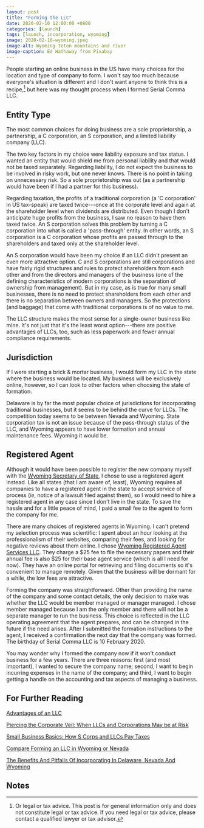 ```yaml
---
layout: post
title: "Forming the LLC"
date: 2020-02-10 12:00:00 +0800
categories: [launch]
tags: [launch, incorporation, wyoming]
image: 2020-02-10-wyoming.jpeg
image-alt: Wyoming Teton mountains and river
image-caption: Ed Hathaway from Pixabay
---
```


People starting an online business in the US have many choices for the location and type of company to form. I won't say too much because everyone's situation is different and I don't want anyone to think this is a recipe,[^1] but here was my thought process when I formed Serial Comma LLC.

[^1]: Or legal or tax advice. This post is for general information only and does not constitute legal or tax advice. If you need legal or tax advice, please contact a qualified lawyer or tax advisor.

## Entity Type

The most common choices for doing business are a sole proprietorship, a partnership, a C corporation, an S corporation, and a limited liability company (LLC).

The two key factors in my choice were liability exposure and tax status. I wanted an entity that would shield me from personal liability and that would not be taxed separately. Regarding liability, I do not expect the business to be involved in risky work, but one never knows. There is no point in taking on unnecessary risk. So a sole proprietorship was out (as a partnership would have been if I had a partner for this business).

Regarding taxation, the profits of a traditional corporation (a 'C corporation' in US tax-speak) are taxed twice---once at the corporate level and again at the shareholder level when dividends are distributed. Even though I don't anticipate huge profits from the business, I saw no reason to have them taxed twice. An S corporation solves this problem by turning a C corporation into what is called a 'pass-through' entity. In other words, an S corporation is a C corporation whose profits are passed through to the shareholders and taxed only at the shareholder level.

An S corporation would have been my choice if an LLC didn't present an even more attractive option. C and S corporations are still corporations and have fairly rigid structures and rules to protect shareholders from each other and from the directors and managers of the business (one of the defining characteristics of modern corporations is the separation of ownership from management). But in my case, as is true for many small businesses, there is no need to protect shareholders from each other and there is no separation between owners and managers. So the protections (and baggage) that come with traditional corporations is of no value to me.

The LLC structure makes the most sense for a single-owner business like mine. It's not just that it's the least worst option---there are positive advantages of LLCs, too, such as less paperwork and fewer annual compliance requirements.

## Jurisdiction

If I were starting a brick & mortar business, I would form my LLC in the state where the business would be located. My business will be exclusively online, however, so I can look to other factors when choosing the state of formation.

Delaware is by far the most popular choice of jurisdictions for incorporating traditional businesses, but it seems to be behind the curve for LLCs. The competition today seems to be between Nevada and Wyoming. State corporation tax is not an issue because of the pass-through status of the LLC, and Wyoming appears to have lower formation and annual maintenance fees. Wyoming it would be.

## Registered Agent

Although it would have been possible to register the new company myself with the [Wyoming Secretary of State](https://sos.wyo.gov/Business/StartABusiness.aspx), I chose to use a registered agent instead. Like all states (that I am aware of, least), Wyoming requires all companies to have a registered agent in the state to accept service of process (*ie*, notice of a lawsuit filed against them), so I would need to hire a registered agent in any case since I don't live in the state. To save the hassle and for a little peace of mind, I paid a small fee to the agent to form the company for me.

There are many choices of registered agents in Wyoming. I can't pretend my selection process was scientific: I spent about an hour looking at the professionalism of their websites, comparing their fees, and looking for negative reviews about them online. I chose [Wyoming Registered Agent Services LLC](https://www.wyomingagents.com). They charge a $25 fee to file the necessary papers and their annual fee is also $25 for their base agent service (which is all I need for now). They have an online portal for retrieving and filing documents so it's convenient to manage remotely. Given that the business will be dormant for a while, the low fees are attractive.

Forming the company was straightforward. Other than providing the name of the company and some contact details, the only decision to make was whether the LLC would be member managed or manager managed. I chose member managed because I am the only member and there will not be a separate manager to run the business. This choice is reflected in the LLC operating agreement that the agent prepares, and can be changed in the future if the need arises. After I submitted the formation instructions to the agent, I received a confirmation the next day that the company was formed. The birthday of Serial Comma LLC is 10 February 2020.

You may wonder why I formed the company now if it won't conduct business for a few years. There are three reasons: first (and most important), I wanted to secure the company name; second, I want to begin incurring expenses in the name of the company; and third, I want to begin getting a handle on the accounting and tax aspects of managing a business.

## For Further Reading

[Advantages of an LLC](https://www.legalzoom.com/articles/advantages-of-an-llc)

[Piercing the Corporate Veil: When LLCs and Corporations May be at Risk](https://www.nolo.com/legal-encyclopedia/personal-liability-piercing-corporate-veil-33006.html)

[Small Business Basics: How S Corps and LLCs Pay Taxes](https://www.thebalancesmb.com/tax-difference-s-corporation-and-llc-398791)

[Compare Forming an LLC in Wyoming or Nevada](https://info.legalzoom.com/article/compare-forming-llc-wyoming-or-nevada)

[The Benefits And Pitfalls Of Incorporating In Delaware, Nevada And Wyoming](https://www.forbes.com/sites/forbesnycouncil/2019/03/04/the-benefits-and-pitfalls-of-incorporating-in-delaware-nevada-and-wyoming/#5e6a0f6f5839)

## Notes